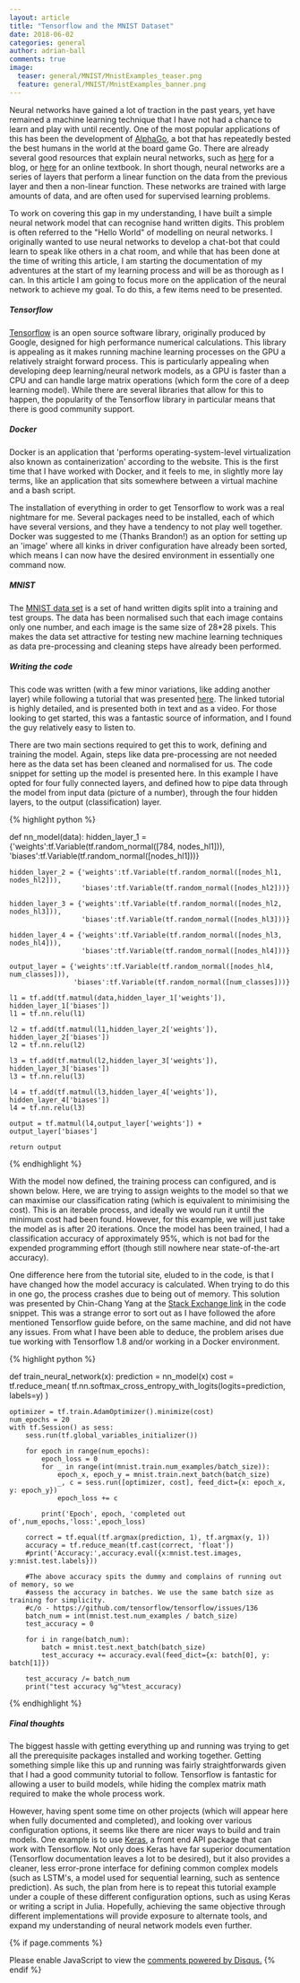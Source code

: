 ```yaml
---
layout: article
title: "Tensorflow and the MNIST Dataset"
date: 2018-06-02
categories: general
author: adrian-ball
comments: true
image:
  teaser: general/MNIST/MnistExamples_teaser.png
  feature: general/MNIST/MnistExamples_banner.png
---
```


Neural networks have gained a lot of traction in the past years, yet have remained a machine learning technique that I have not had a chance to learn and play with until recently.  One of the most popular applications of this has been the development of [AlphaGo](https://www.nature.com/articles/nature16961), a bot that has repeatedly bested the best humans in the world at the board game Go. There are already several good resources that explain neural networks, such as [here](https://ujjwalkarn.me/2016/08/09/quick-intro-neural-networks/) for a blog, or [here](http://www.deeplearningbook.org/) for an online textbook. In short though, neural networks are a series of layers that perform a linear function on the data from the previous layer and then a non-linear function. These networks are trained with large amounts of data, and are often used for supervised learning problems.

To work on covering this gap in my understanding, I have built a simple neural network model that can recognise hand written digits. This problem is often referred to the "Hello World" of modelling on neural networks. I originally wanted to use neural networks to develop a chat-bot that could learn to speak like others in a chat room, and while that has been done at the time of writing this article, I am starting the documentation of my adventures at the start of my learning process and will be as thorough as I can. In this article I am going to focus more on the application of the neural network to achieve my goal. To do this, a few items need to be presented. 

<h5> Tensorflow</h5>

[Tensorflow](https://www.tensorflow.org/) is an open source software library, originally produced by Google, designed for high performance numerical calculations. This library is appealing as it makes running machine learning processes on the GPU a relatively straight forward process. This is particularly appealing when developing deep learning/neural network models, as a GPU is faster than a CPU and can handle large matrix operations (which form the core of a deep learning model). While there are several libraries that allow for this to happen, the popularity of the Tensorflow library in particular means that there is good community support.

<h5> Docker</h5>

Docker is an application that 'performs operating-system-level virtualization also known as containerization' according to the website. This is the first time that I have worked with Docker, and it feels to me, in slightly more lay terms, like an application that sits somewhere between a virtual machine and a bash script.

The installation of everything in order to get Tensorflow to work was a real nightmare for me. Several packages need to be installed, each of which have several versions, and they have a tendency to not play well together. Docker was suggested to me (Thanks Brandon!) as an option for setting up an 'image' where all kinks in driver configuration have already been sorted, which means I can now have the desired environment in essentially one command now.

<h5> MNIST </h5>

The [MNIST data set](http://yann.lecun.com/exdb/mnist/) is a set of hand written digits split into a training and test groups. The data has been normalised such that each image contains only one number, and each image is the same size of 28*28 pixels. This makes the data set attractive for testing new machine learning techniques as data pre-processing and cleaning steps have already been performed. 

<h5> Writing the code </h5>

This code was written (with a few minor variations, like adding another layer) while following a tutorial that was presented [here](https://pythonprogramming.net/tensorflow-introduction-machine-learning-tutorial/). The linked tutorial is highly detailed, and is presented both in text and as a video. For those looking to get started, this was a fantastic source of information, and I found the guy relatively easy to listen to.

There are two main sections required to get this to work, defining and training the model. Again, steps like data pre-processing are not needed here as the data set has been cleaned and normalised for us. The code snippet for setting up the model is presented here. In this example I have opted for four fully connected layers, and defined how to pipe data through the model from input data (picture of a number), through the four hidden layers, to the output (classification) layer.

{% highlight python %}

def nn_model(data):
    hidden_layer_1 = {'weights':tf.Variable(tf.random_normal([784, nodes_hl1])),
                      'biases':tf.Variable(tf.random_normal([nodes_hl1]))}

    hidden_layer_2 = {'weights':tf.Variable(tf.random_normal([nodes_hl1, nodes_hl2])),
                      'biases':tf.Variable(tf.random_normal([nodes_hl2]))}

    hidden_layer_3 = {'weights':tf.Variable(tf.random_normal([nodes_hl2, nodes_hl3])),
                      'biases':tf.Variable(tf.random_normal([nodes_hl3]))}

    hidden_layer_4 = {'weights':tf.Variable(tf.random_normal([nodes_hl3, nodes_hl4])),
                      'biases':tf.Variable(tf.random_normal([nodes_hl4]))}

    output_layer = {'weights':tf.Variable(tf.random_normal([nodes_hl4, num_classes])),
                    'biases':tf.Variable(tf.random_normal([num_classes]))}

    l1 = tf.add(tf.matmul(data,hidden_layer_1['weights']), hidden_layer_1['biases'])
    l1 = tf.nn.relu(l1)

    l2 = tf.add(tf.matmul(l1,hidden_layer_2['weights']), hidden_layer_2['biases'])
    l2 = tf.nn.relu(l2)

    l3 = tf.add(tf.matmul(l2,hidden_layer_3['weights']), hidden_layer_3['biases'])
    l3 = tf.nn.relu(l3)

    l4 = tf.add(tf.matmul(l3,hidden_layer_4['weights']), hidden_layer_4['biases'])
    l4 = tf.nn.relu(l3)

    output = tf.matmul(l4,output_layer['weights']) + output_layer['biases']

    return output

{% endhighlight %}

With the model now defined, the training process can configured, and is shown below. Here, we are trying to assign weights to the model so that we can maximise our classification rating (which is equivalent to minimising the cost). This is an iterable process, and ideally we would run it until the minimum cost had been found. However, for this example, we will just take the model as is after 20 iterations. Once the model has been trained, I had a classification accuracy of approximately 95%, which is not bad for the expended programming effort (though still nowhere near state-of-the-art accuracy).

One difference here from the tutorial site, eluded to in the code, is that I have changed how the model accuracy is calculated. When trying to do this in one go, the process crashes due to being out of memory. This solution was presented by Chin-Chang Yang at the [Stack Exchange link](https://github.com/tensorflow/tensorflow/issues/136) in the code snippet. This was a strange error to sort out as I have followed the afore mentioned Tensorflow guide before, on the same machine, and did not have any issues. From what I have been able to deduce, the problem arises due tue working with Tensorflow 1.8 and/or working in a Docker environment. 

{% highlight python %}

def train_neural_network(x):
    prediction = nn_model(x)
    cost = tf.reduce_mean( tf.nn.softmax_cross_entropy_with_logits(logits=prediction, labels=y) )

    optimizer = tf.train.AdamOptimizer().minimize(cost)
    num_epochs = 20
    with tf.Session() as sess:
        sess.run(tf.global_variables_initializer())

        for epoch in range(num_epochs):    
            epoch_loss = 0
            for _ in range(int(mnist.train.num_examples/batch_size)):
                epoch_x, epoch_y = mnist.train.next_batch(batch_size)
                _, c = sess.run([optimizer, cost], feed_dict={x: epoch_x, y: epoch_y})
                epoch_loss += c

            print('Epoch', epoch, 'completed out of',num_epochs,'loss:',epoch_loss)

        correct = tf.equal(tf.argmax(prediction, 1), tf.argmax(y, 1))
        accuracy = tf.reduce_mean(tf.cast(correct, 'float'))
        #print('Accuracy:',accuracy.eval({x:mnist.test.images, y:mnist.test.labels}))

        #The above accuracy spits the dummy and complains of running out of memory, so we 
        #assess the accuracy in batches. We use the same batch size as training for simplicity.
        #c/o - https://github.com/tensorflow/tensorflow/issues/136
        batch_num = int(mnist.test.num_examples / batch_size)
        test_accuracy = 0
    
        for i in range(batch_num):
            batch = mnist.test.next_batch(batch_size)
            test_accuracy += accuracy.eval(feed_dict={x: batch[0], y: batch[1]})

        test_accuracy /= batch_num
        print("test accuracy %g"%test_accuracy)

{% endhighlight %}

<h5> Final thoughts </h5>

The biggest hassle with getting everything up and running was trying to get all the prerequisite packages installed and working together. Getting something simple like this up and running was fairly straightforwards given that I had a good community tutorial to follow. Tensorflow is fantastic for allowing a user to build models, while hiding the complex matrix math required to make the whole process work. 

However, having spent some time on other projects (which will appear here when fully documented and completed), and looking over various configuration options, it seems like there are nicer ways to build and train models. One example is to use [Keras](https://keras.io/), a front end API package that can work with Tensorflow. Not only does Keras have far superior documentation (Tensorflow documentation leaves a lot to be desired), but it also provides a cleaner, less error-prone interface for defining common complex models (such as LSTM's, a model used for sequential learning, such as sentence prediction). As such, the plan from here is to repeat this tutorial example under a couple of these different configuration options, such as using Keras or writing a script in Julia. Hopefully, achieving the same objective through different implementations will provide exposure to alternate tools, and expand my understanding of neural network models even further. 

{% if page.comments %}
<div id="disqus_thread"></div>
<script>

/**
*  RECOMMENDED CONFIGURATION VARIABLES: EDIT AND UNCOMMENT THE SECTION BELOW TO INSERT DYNAMIC VALUES FROM YOUR PLATFORM OR CMS.
*  LEARN WHY DEFINING THESE VARIABLES IS IMPORTANT: https://disqus.com/admin/universalcode/#configuration-variables*/
/*
var disqus_config = function () {
this.page.url = PAGE_URL;  // Replace PAGE_URL with your page's canonical URL variable
this.page.identifier = PAGE_IDENTIFIER; // Replace PAGE_IDENTIFIER with your page's unique identifier variable
};
*/
(function() { // DON'T EDIT BELOW THIS LINE
var d = document, s = d.createElement('script');
s.src = 'https://https-adrian-ball-github-io.disqus.com/embed.js';
s.setAttribute('data-timestamp', +new Date());
(d.head || d.body).appendChild(s);
})();
</script>
<noscript>Please enable JavaScript to view the <a href="https://disqus.com/?ref_noscript">comments powered by Disqus.</a></noscript>
{% endif %} 